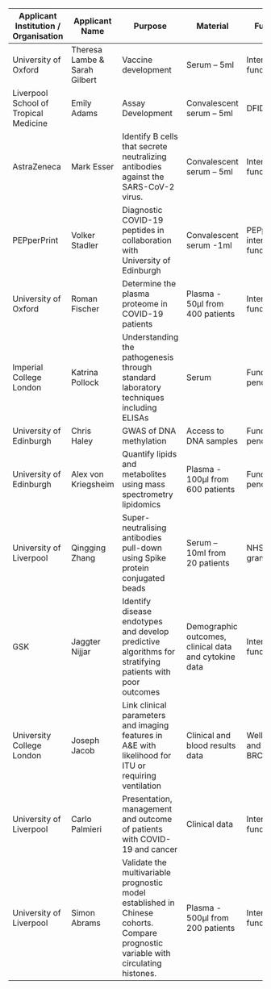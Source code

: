 | Applicant Institution / Organisation  | Applicant Name                | Purpose                                                                                                                            | Material                                              | Funding                       | Request Date | Approval Date | Shipment Date |
|---------------------------------------|-------------------------------|------------------------------------------------------------------------------------------------------------------------------------|-------------------------------------------------------|-------------------------------|--------------|---------------|---------------|
| University of Oxford                  | Theresa Lambe & Sarah Gilbert | Vaccine development                                                                                                                | Serum – 5ml                                           | Internal funding              | 29.02.2020   | 24.03.2020    | 21.04.2020    |
| Liverpool School of Tropical Medicine | Emily Adams                   | Assay Development                                                                                                                  | Convalescent serum – 5ml                              | DFID/                         | 10.03.2020   | 24.03.2020    | 21.04.2020    |
| AstraZeneca                           | Mark Esser                    | Identify B cells that secrete neutralizing antibodies against the SARS-CoV-2 virus.                                                | Convalescent serum – 5ml                              | Internal funding              | 17.03.2020   | 24.03.2020    |               |
| PEPperPrint                           | Volker Stadler                | Diagnostic COVID-19 peptides in collaboration with University of Edinburgh                                                         | Convalescent serum -1ml                               | PEPperPrint: internal funding | 16.03.2020   | 24.03.2020    |               |
| University of Oxford                  | Roman Fischer                 | Determine the plasma proteome in COVID-19 patients                                                                                 | Plasma - 50µl from 400 patients                       | Internal funding              | 02.04.2020   | 13.04.2020    |               |
| Imperial College London               | Katrina Pollock               | Understanding the pathogenesis through standard laboratory techniques including ELISAs                                             | Serum                                                 | Funding pending               | 03.04.2020   | 13.04.2020    |               |
| University of Edinburgh               | Chris Haley                   | GWAS of DNA methylation                                                                                                            | Access to DNA samples                                 | Funding pending               | 06.04.2020   | 13.04.2020    |               |
| University of Edinburgh               | Alex von Kriegsheim           | Quantify lipids and metabolites using mass spectrometry lipidomics                                                                 | Plasma - 100µl from 600 patients                      | Funding pending               | 06.04.2020   | 13.04.2020    |               |
| University of Liverpool               | Qingging Zhang                | Super-neutralising antibodies pull-down using Spike protein conjugated beads                                                       | Serum – 10ml from 20 patients                         | NHS R&D grant                 | 08.04.2020   | 13.04.2020    |               |
| GSK                                   | Jaggter Nijjar                | Identify disease endotypes and develop predictive algorithms for stratifying patients with poor outcomes                           | Demographic outcomes, clinical data and cytokine data | Internal funding              | 06.04.2020   | 13.04.2020    |               |
| University College London             | Joseph Jacob                  | Link clinical parameters and imaging features in A&E with likelihood for ITU or requiring ventilation                              | Clinical and blood results data                       | Wellcome and NIHR BRC funding | 24.03.2020   | 13.04.2020    |               |
| University of Liverpool               | Carlo Palmieri                | Presentation, management and outcome of patients with COVID-19 and cancer                                                          | Clinical data                                         | Internal funding              | 01.04.2020   | 13.04.2020    |               |
| University of Liverpool               | Simon Abrams                  | Validate the multivariable prognostic model established in Chinese cohorts. Compare prognostic variable with circulating histones. | Plasma - 500µl from 200 patients                      | Internal funding              | 06.04.2020   | 13.04.2020    |               |
